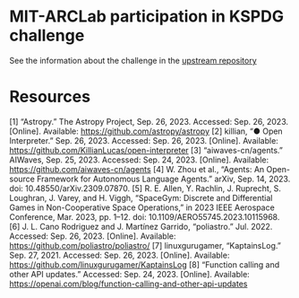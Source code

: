 # MIT-ARCLab participation in KSPDG challenge

See the information about the challenge in the [upstream repository](https://github.com/mit-ll/spacegym-kspdg/tree/main)

# Resources

[1] “Astropy.” The Astropy Project, Sep. 26, 2023. Accessed: Sep. 26, 2023. [Online]. Available: https://github.com/astropy/astropy
[2] killian, “● Open Interpreter.” Sep. 26, 2023. Accessed: Sep. 26, 2023. [Online]. Available: https://github.com/KillianLucas/open-interpreter
[3] “aiwaves-cn/agents.” AIWaves, Sep. 25, 2023. Accessed: Sep. 24, 2023. [Online]. Available: https://github.com/aiwaves-cn/agents
[4] W. Zhou et al., “Agents: An Open-source Framework for Autonomous Language Agents.” arXiv, Sep. 14, 2023. doi: 10.48550/arXiv.2309.07870.
[5] R. E. Allen, Y. Rachlin, J. Ruprecht, S. Loughran, J. Varey, and H. Viggh, “SpaceGym: Discrete and Differential Games in Non-Cooperative Space Operations,” in 2023 IEEE Aerospace Conference, Mar. 2023, pp. 1–12. doi: 10.1109/AERO55745.2023.10115968.
[6] J. L. Cano Rodriguez and J. Martínez Garrido, “poliastro.” Jul. 2022. Accessed: Sep. 26, 2023. [Online]. Available: https://github.com/poliastro/poliastro/
[7] linuxgurugamer, “KaptainsLog.” Sep. 27, 2021. Accessed: Sep. 26, 2023. [Online]. Available: https://github.com/linuxgurugamer/KaptainsLog
[8] “Function calling and other API updates.” Accessed: Sep. 24, 2023. [Online]. Available: https://openai.com/blog/function-calling-and-other-api-updates
